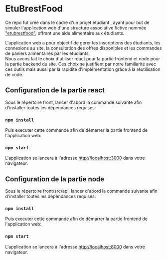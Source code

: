 # EtuBrestFood

Ce repo fut crée dans le cadre d'un projet étudiant , ayant pour but de simuler l'application web d'une structure associative fictive nommée ["etubrestfood"](https://github.com/facebook/create-react-app), offrant une aide alimentaire aux étudiants.

L'application web a pour objectif de gérer les inscriptions des étudiants, les connexions au site, la consultation des offres disponibles et les commandes de paniers alimentaires par les étudiants.\
Nous avons fait le choix d'utiliser react pour la partie frontend et node pour la partie backend du site.
Ces choix se justifient par notre familiarité avec ces outils mais aussi par la rapidité d'implémentation grâce à la réutilisation de code.

## Configuration de la partie react

Sous le répertoire front, lancer d'abord la commande suivante afin d'installer toutes les dépendances requises:

### `npm install`

Puis executer cette commande afin de démarrer la partie frontend de l'application web:

### `npm start`

L'application se lancera à l'adresse [http://localhost:3000](http://localhost:3000) dans votre navigateur.

## Configuration de la partie node

Sous le répertoire front/src/api, lancer d'abord la commande suivante afin d'installer toutes les dépendances requises:

### `npm install`

Puis executer cette commande afin de démarrer la partie frontend de l'application web:

### `npm start`

L'application se lancera à l'adresse [http://localhost:8000](http://localhost:8000) dans votre navigateur.
